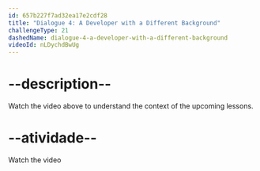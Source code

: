 ```yaml
---
id: 657b227f7ad32ea17e2cdf28
title: "Dialogue 4: A Developer with a Different Background"
challengeType: 21
dashedName: dialogue-4-a-developer-with-a-different-background
videoId: nLDychdBwUg
---
```


# --description--

Watch the video above to understand the context of the upcoming lessons.

# --atividade--

Watch the video
